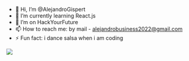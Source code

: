 - 👋 Hi, I’m @AlejandroGispert
- 🌱 I’m currently learning React.js
- 💞️ I’m on HackYourFuture
- 📫 How to reach me: by mail - alejandrobusiness2022@gmail.com
- ⚡ Fun fact: i dance salsa when i am coding



<p align="left" >
    <a href="https://www.codewars.com/users/AlejandroCoderHYF">
       <img  src="https://www.codewars.com/users/AlejandroCoderHYF/badges/micro?theme=light?top_languages=true" />
    </a>
</p>
<!---
AlejandroGispert/AlejandroGispert is a ✨ special ✨ repository because its `README.md` (this file) appears on your GitHub profile.
You can click the Preview link to take a look at your changes.
--->
